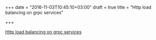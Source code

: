 +++
date = "2016-11-03T10:45:10+03:00"
draft = true
title = "Http load balancing on grpc services"

+++

<p><a href="https://medium.com/@gdm85/http-load-balancing-on-grpc-services-e3d702db05d7">Http load balancing on grpc services</a></p>
